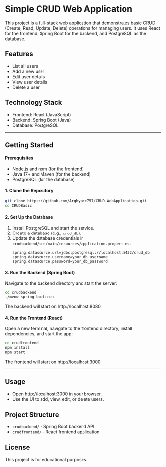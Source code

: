 # Simple CRUD Web Application

This project is a full-stack web application that demonstrates basic CRUD (Create, Read, Update, Delete) operations for managing users. It uses React for the frontend, Spring Boot for the backend, and PostgreSQL as the database.

## Features
- List all users
- Add a new user
- Edit user details
- View user details
- Delete a user

## Technology Stack
- Frontend: React (JavaScript)
- Backend: Spring Boot (Java)
- Database: PostgreSQL

---

## Getting Started

#### Prerequisites
- Node.js and npm (for the frontend)
- Java 17+ and Maven (for the backend)
- PostgreSQL (for the database)

#### 1. Clone the Repository
```sh
git clone https://github.com/Arghyarc757/CRUD-WebApplication.git
cd CRUDBasic
```

#### 2. Set Up the Database
1. Install PostgreSQL and start the service.
2. Create a database (e.g., `crud_db`).
3. Update the database credentials in `crudbackend/src/main/resources/application.properties`:
   ```properties
   spring.datasource.url=jdbc:postgresql://localhost:5432/crud_db
   spring.datasource.username=your_db_username
   spring.datasource.password=your_db_password
   ```

#### 3. Run the Backend (Spring Boot)
Navigate to the backend directory and start the server:
```sh
cd crudbackend
./mvnw spring-boot:run
```
The backend will start on http://localhost:8080

#### 4. Run the Frontend (React)
Open a new terminal, navigate to the frontend directory, install dependencies, and start the app:
```sh
cd crudfrontend
npm install
npm start
```
The frontend will start on http://localhost:3000

---

## Usage
- Open http://localhost:3000 in your browser.
- Use the UI to add, view, edit, or delete users.

## Project Structure
- `crudbackend/` - Spring Boot backend API
- `crudfrontend/` - React frontend application

## License
This project is for educational purposes.
